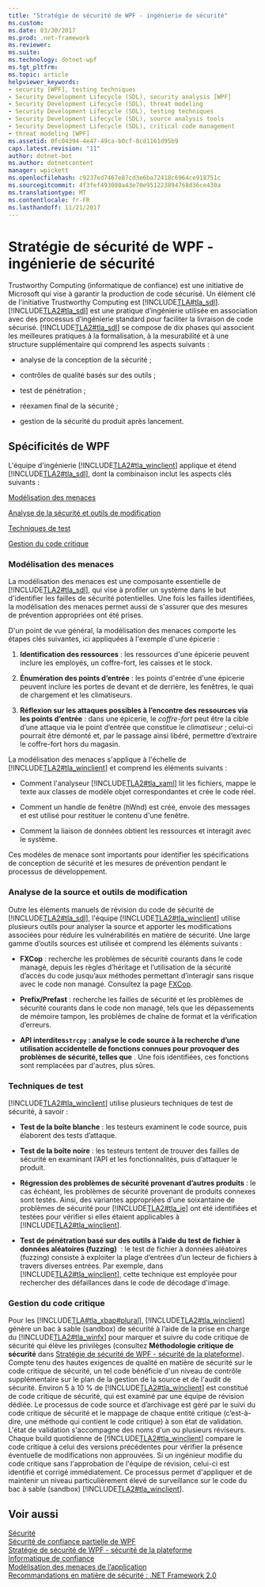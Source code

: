 ```yaml
---
title: "Stratégie de sécurité de WPF - ingénierie de sécurité"
ms.custom: 
ms.date: 03/30/2017
ms.prod: .net-framework
ms.reviewer: 
ms.suite: 
ms.technology: dotnet-wpf
ms.tgt_pltfrm: 
ms.topic: article
helpviewer_keywords:
- security [WPF], testing techniques
- Security Development Lifecycle (SDL), security analysis [WPF]
- Security Development Lifecycle (SDL), threat modeling
- Security Development Lifecycle (SDL), testing techniques
- Security Development Lifecycle (SDL), source analysis tools
- Security Development Lifecycle (SDL), critical code management
- threat modeling [WPF]
ms.assetid: 0fc04394-4e47-49ca-b0cf-8cd1161d95b9
caps.latest.revision: "11"
author: dotnet-bot
ms.author: dotnetcontent
manager: wpickett
ms.openlocfilehash: c9237ed7467e87cd3e6ba72418c6964ce918751c
ms.sourcegitcommit: 4f3fef493080a43e70e951223894768d36ce430a
ms.translationtype: MT
ms.contentlocale: fr-FR
ms.lasthandoff: 11/21/2017
---
```

# <a name="wpf-security-strategy---security-engineering"></a>Stratégie de sécurité de WPF - ingénierie de sécurité
Trustworthy Computing (informatique de confiance) est une initiative de Microsoft qui vise à garantir la production de code sécurisé. Un élément clé de l'initiative Trustworthy Computing est [!INCLUDE[TLA#tla_sdl](../../../includes/tlasharptla-sdl-md.md)]. [!INCLUDE[TLA2#tla_sdl](../../../includes/tla2sharptla-sdl-md.md)] est une pratique d’ingénierie utilisée en association avec des processus d’ingénierie standard pour faciliter la livraison de code sécurisé. [!INCLUDE[TLA2#tla_sdl](../../../includes/tla2sharptla-sdl-md.md)] se compose de dix phases qui associent les meilleures pratiques à la formalisation, à la mesurabilité et à une structure supplémentaire qui comprend les aspects suivants :  
  
-   analyse de la conception de la sécurité ;  
  
-   contrôles de qualité basés sur des outils ;  
  
-   test de pénétration ;  
  
-   réexamen final de la sécurité ;  
  
-   gestion de la sécurité du produit après lancement.  
  
## <a name="wpf-specifics"></a>Spécificités de WPF  
 L'équipe d'ingénierie [!INCLUDE[TLA2#tla_winclient](../../../includes/tla2sharptla-winclient-md.md)] applique et étend [!INCLUDE[TLA2#tla_sdl](../../../includes/tla2sharptla-sdl-md.md)], dont la combinaison inclut les aspects clés suivants :  
  
 [Modélisation des menaces](#threat_modeling)  
  
 [Analyse de la sécurité et outils de modification](#tools)  
  
 [Techniques de test](#techniques)  
  
 [Gestion du code critique](#critical_code)  
  
<a name="threat_modeling"></a>   
### <a name="threat-modeling"></a>Modélisation des menaces  
 La modélisation des menaces est une composante essentielle de [!INCLUDE[TLA2#tla_sdl](../../../includes/tla2sharptla-sdl-md.md)], qui vise à profiler un système dans le but d'identifier les failles de sécurité potentielles. Une fois les failles identifiées, la modélisation des menaces permet aussi de s'assurer que des mesures de prévention appropriées ont été prises.  
  
 D'un point de vue général, la modélisation des menaces comporte les étapes clés suivantes, ici appliquées à l'exemple d'une épicerie :  
  
1.  **Identification des ressources** : les ressources d'une épicerie peuvent inclure les employés, un coffre-fort, les caisses et le stock.  
  
2.  **Énumération des points d’entrée** : les points d'entrée d'une épicerie peuvent inclure les portes de devant et de derrière, les fenêtres, le quai de chargement et les climatiseurs.  
  
3.  **Réflexion sur les attaques possibles à l’encontre des ressources via les points d’entrée** : dans une épicerie, le *coffre-fort* peut être la cible d’une attaque via le point d’entrée que constitue le *climatiseur* ; celui-ci pourrait être démonté et, par le passage ainsi libéré, permettre d’extraire le coffre-fort hors du magasin.  
  
 La modélisation des menaces s'applique à l'échelle de [!INCLUDE[TLA2#tla_winclient](../../../includes/tla2sharptla-winclient-md.md)] et comprend les éléments suivants :  
  
-   Comment l'analyseur [!INCLUDE[TLA2#tla_xaml](../../../includes/tla2sharptla-xaml-md.md)] lit les fichiers, mappe le texte aux classes de modèle objet correspondantes et crée le code réel.  
  
-   Comment un handle de fenêtre (hWnd) est créé, envoie des messages et est utilisé pour restituer le contenu d'une fenêtre.  
  
-   Comment la liaison de données obtient les ressources et interagit avec le système.  
  
 Ces modèles de menace sont importants pour identifier les spécifications de conception de sécurité et les mesures de prévention pendant le processus de développement.  
  
<a name="tools"></a>   
### <a name="source-analysis-and-editing-tools"></a>Analyse de la source et outils de modification  
 Outre les éléments manuels de révision du code de sécurité de [!INCLUDE[TLA2#tla_sdl](../../../includes/tla2sharptla-sdl-md.md)], l'équipe [!INCLUDE[TLA2#tla_winclient](../../../includes/tla2sharptla-winclient-md.md)] utilise plusieurs outils pour analyser la source et apporter les modifications associées pour réduire les vulnérabilités en matière de sécurité. Une large gamme d’outils sources est utilisée et comprend les éléments suivants :  
  
-   **FXCop** : recherche les problèmes de sécurité courants dans le code managé, depuis les règles d’héritage et l’utilisation de la sécurité d’accès du code jusqu’aux méthodes permettant d’interagir sans risque avec le code non managé. Consultez la page [FXCop](http://www.gotdotnet.com/team/fxcop/).  
  
-   **Prefix/Prefast** : recherche les failles de sécurité et les problèmes de sécurité courants dans le code non managé, tels que les dépassements de mémoire tampon, les problèmes de chaîne de format et la vérification d’erreurs.  
  
-   **API interdites`strcpy` : analyse le code source à la recherche d’une utilisation accidentelle de fonctions connues pour provoquer des problèmes de sécurité, telles que** . Une fois identifiées, ces fonctions sont remplacées par d'autres, plus sûres.  
  
<a name="techniques"></a>   
### <a name="testing-techniques"></a>Techniques de test  
 [!INCLUDE[TLA2#tla_winclient](../../../includes/tla2sharptla-winclient-md.md)] utilise plusieurs techniques de test de sécurité, à savoir :  
  
-   **Test de la boîte blanche** : les testeurs examinent le code source, puis élaborent des tests d’attaque.  
  
-   **Test de la boîte noire** : les testeurs tentent de trouver des failles de sécurité en examinant l’API et les fonctionnalités, puis d’attaquer le produit.  
  
-   **Régression des problèmes de sécurité provenant d’autres produits** : le cas échéant, les problèmes de sécurité provenant de produits connexes sont testés. Ainsi, des variantes appropriées d'une soixantaine de problèmes de sécurité pour [!INCLUDE[TLA2#tla_ie](../../../includes/tla2sharptla-ie-md.md)] ont été identifiées et testées pour vérifier si elles étaient applicables à [!INCLUDE[TLA2#tla_winclient](../../../includes/tla2sharptla-winclient-md.md)].  
  
-   **Test de pénétration basé sur des outils à l’aide du test de fichier à données aléatoires (fuzzing)**  : le test de fichier à données aléatoires (fuzzing) consiste à exploiter la plage d’entrées d’un lecteur de fichiers à travers diverses entrées. Par exemple, dans [!INCLUDE[TLA2#tla_winclient](../../../includes/tla2sharptla-winclient-md.md)], cette technique est employée pour rechercher des défaillances dans le code de décodage d'image.  
  
<a name="critical_code"></a>   
### <a name="critical-code-management"></a>Gestion du code critique  
 Pour les [!INCLUDE[TLA#tla_xbap#plural](../../../includes/tlasharptla-xbapsharpplural-md.md)], [!INCLUDE[TLA2#tla_winclient](../../../includes/tla2sharptla-winclient-md.md)] génère un bac à sable (sandbox) de sécurité à l’aide de la prise en charge du [!INCLUDE[TLA2#tla_winfx](../../../includes/tla2sharptla-winfx-md.md)] pour marquer et suivre du code critique de sécurité qui élève les privilèges (consultez **Méthodologie critique de sécurité** dans [Stratégie de sécurité de WPF - sécurité de la plateforme](../../../docs/framework/wpf/wpf-security-strategy-platform-security.md)). Compte tenu des hautes exigences de qualité en matière de sécurité sur le code critique de sécurité, un tel code bénéficie d'un niveau de contrôle supplémentaire sur le plan de la gestion de la source et de l'audit de sécurité. Environ 5 à 10 % de [!INCLUDE[TLA2#tla_winclient](../../../includes/tla2sharptla-winclient-md.md)] est constitué de code critique de sécurité, qui est examiné par une équipe de révision dédiée. Le processus de code source et d’archivage est géré par le suivi du code critique de sécurité et le mappage de chaque entité critique (c’est-à-dire, une méthode qui contient le code critique) à son état de validation. L'état de validation s'accompagne des noms d'un ou plusieurs réviseurs. Chaque build quotidienne de [!INCLUDE[TLA2#tla_winclient](../../../includes/tla2sharptla-winclient-md.md)] compare le code critique à celui des versions précédentes pour vérifier la présence éventuelle de modifications non approuvées. Si un ingénieur modifie du code critique sans l'approbation de l'équipe de révision, celui-ci est identifié et corrigé immédiatement. Ce processus permet d'appliquer et de maintenir un niveau particulièrement élevé de surveillance sur le code du bac à sable (sandbox) [!INCLUDE[TLA2#tla_winclient](../../../includes/tla2sharptla-winclient-md.md)].  
  
## <a name="see-also"></a>Voir aussi  
 [Sécurité](../../../docs/framework/wpf/security-wpf.md)  
 [Sécurité de confiance partielle de WPF](../../../docs/framework/wpf/wpf-partial-trust-security.md)  
 [Stratégie de sécurité de WPF - sécurité de la plateforme](../../../docs/framework/wpf/wpf-security-strategy-platform-security.md)  
 [Informatique de confiance](http://www.microsoft.com/mscorp/twc/default.mspx)  
 [Modélisation des menaces de l’application](http://msdn.microsoft.com/security/securecode/threatmodeling/acetm/)  
 [Recommandations en matière de sécurité : .NET Framework 2.0](http://msdn.microsoft.com/library/default.asp?url=/library/dnpag2/html/PAGGuidelines0003.asp)
